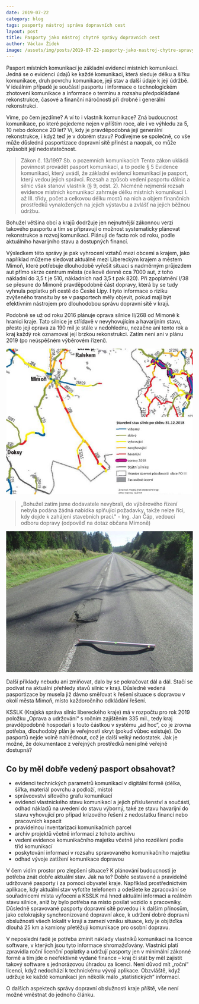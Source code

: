 ```yaml
---
date: 2019-07-22
category: blog
tags: pasporty nástroj správa dopravních cest
layout: post
title: Pasporty jako nástroj chytré správy dopravních cest
author: Václav Žídek
image: /assets/img/posts/2019-07-22-pasporty-jako-nastroj-chytre-spravy-dopravnich-cest.jpg
---
```

Pasport místních komunikací je základní evidencí místních komunikací. Jedná se o evidenci údajů ke každé komunikaci, která sleduje délku a šířku komunikace, druh povrchu komunikace, její stav a další údaje k její údržbě. V ideálním případě je součástí pasportu i informace o technologickém zhotovení komunikace a informace o termínu a rozsahu předpokládané rekonstrukce, časové a finanční náročnosti při drobné i generální rekonstrukci. 

Víme, po čem jezdíme? A ví to i vlastník komunikace? Zná budoucnost komunikace, po které pojedeme nejen v příštím roce, ale i ve výhledu za 5, 10 nebo dokonce 20 let? Ví, kdy je pravděpodobná její generální rekonstrukce, i když teď je v dobrém stavu? Podívejme se společně, co vše může důsledná pasportizace dopravní sítě přinést a naopak, co může způsobit její nedostatečnost.

> Zákon č. 13/1997 Sb. o pozemních komunikacích
Tento zákon ukládá povinnost provádět pasport komunikací, a to podle § 5 Evidence komunikací, který uvádí, že základní evidencí komunikací je pasport, který vedou jejich správci. Rozsah a způsob vedení pasportu dálnic a silnic však stanoví vlastník (§ 9, odst. 2). Nicméně nejmenší rozsah evidence místních komunikací zahrnuje délku místních komunikací I. až III. třídy, počet a celkovou délku mostů na nich a objem finančních prostředků vynaložených na jejich výstavbu a zvlášť na jejich běžnou údržbu.

Bohužel většina obcí a krajů dodržuje jen nejnutnější zákonnou verzi takového pasportu a tím se připravují o možnost systematicky plánovat rekonstrukce a rozvoj komunikací. Plánují de facto rok od roku, podle aktuálního havarijního stavu a dostupných financí.

Výsledkem této správy je pak vyhrocení vztahů mezi obcemi a krajem, jako například můžeme sledovat aktuálně mezi Libereckým krajem a městem Mimoň, které potřebuje dlouhodobě vyřešit situaci s nadměrným průjezdem aut přímo skrze centrum města (celkově denně cca 7000 aut, z toho nákladní do 3,5 t je 510, nákladních nad 3,5 t pak 820). Při zpoplatnění I/38 se přesune do Mimoně pravděpodobně část dopravy, která by se tudy vyhnula poplatku při cestě do České Lípy. I tyto informace o riziku zvýšeného transitu by se v pasportech měly objevit, pokud mají být efektivním nástrojem pro dlouhodobou správu dopravní sítě v kraji. 

Podobně se už od roku 2016 plánuje oprava silnice II/268 od Mimoně k hranici kraje. Tato silnice je střídavě v nevyhovujícím a havarijním stavu, přesto její oprava za 190 mil je stále v nedohlednu, nezačne ani tento rok a kraj každý rok oznamoval její brzkou rekonstrukci. Zatím není ani v plánu 2019 (po neúspěšném výběrovém řízení). 

![Silnice II/268 Mimoň](/assets/img/posts/2019-07-22-pasporty-jako-nastroj-chytre-spravy-dopravnich-cest-2.jpg)

> „Bohužel zatím jsme dodavatele nevybrali, do výběrového řízení nebyla podána žádná nabídka splňující požadavky, takže nelze říci, kdy dojde k zahájení stavebních prací." - Ing. Jan Čáp, vedoucí odboru dopravy (odpověď na dotaz občana Mimoně)

![Silnice II/268 Mimoň](/assets/img/posts/2019-07-22-pasporty-jako-nastroj-chytre-spravy-dopravnich-cest-3.jpg)

Další příklady nebudu ani zmiňovat, dalo by se pokračovat dál a dál. Stačí se podívat na aktuální přehledy stavů silnic v kraji. Důsledně vedená pasportizace by musela již dávno směřovat k řešení situace s dopravou v okolí města Mimoň, místo každoročního odkládání řešení.

KSSLK (Krajská správa silnic libereckého kraje) má v rozpočtu pro rok 2019 položku „Oprava a udržování“ s ročním zajištěním 335 mil., tedy kraj pravděpodobně hospodaří s touto částkou v systému „ad hoc“, co je zrovna potřeba, dlouhodobý plán je veřejnosti skryt (pokud vůbec existuje). Do pasportů nejde volně nahlédnout, což je další velký nedostatek. Jak je možné, že dokumentace z veřejných prostředků není plně veřejně dostupná?

## Co by měl dobře vedený pasport obsahovat?

- evidenci technických parametrů komunikací v digitální formě (délka, šířka, materiál povrchu a podloží, místo)
- správcovství síťového grafu komunikací 
- evidenci vlastnického stavu komunikací a jejich příslušenství a součástí, odhad nákladů na uvedení do stavu výborný, také ze stavu havarijní do stavu vyhovující pro případ krizového řešení z nedostatku financí nebo pracovních kapacit
- pravidelnou inventarizaci komunikačních parcel
- archiv projektů včetně informací z tohoto archivu
- vedení evidence komunikačního majetku včetně jeho rozdělení podle tříd komunikací
- poskytování informací v rozsahu spravovaného komunikačního majetku
- odhad vývoje zatížení komunikace dopravou


V čem vidím prostor pro zlepšení situace? K plánování budoucnosti je potřeba znát dobře aktuální stav. Jak na to? Dobře sestavené a pravidelně udržované pasporty i za pomoci obyvatel kraje. Například prostřednictvím aplikace, kdy aktuální stav vyfotíte telefonem a odešlete ke zpracování se souřadnicemi místa vyfocení a KSSLK má hned aktuální informaci a reálném stavu silnice, aniž by bylo potřeba na místo posílat vozidlo s pracovníky. Důsledně spravované pasporty dopravní sítě povedou i k dalším přínosům, jako celokrajsky synchronizované dopravní akce, k udržení dobré dopravní obslužnosti všech lokalit v kraji a zamezí vzniku situace, kdy je objížďka dlouhá 25 km a kamiony přetěžují komunikace pro osobní dopravu.

V neposlední řadě je potřeba zmínit náklady vlastníků komunikací na licence software, v kterých jsou tyto informace shromažďovány. Vlastníci platí zpravidla roční licenční poplatky a udržují pasporty jen v minimální zákonné formě a tím jde o neefektivně vydané finance – kraj či stát by měl zajistit takový software s jednorázovou úhradou za licenci. Není důvod mít „roční“ licenci, když nedochází k technickému vývoji aplikace. Obzvláště, když udržuje ke každé komunikaci jen několik málo „statistických“ informací.

O dalších aspektech správy dopravní obslužnosti kraje příště, vše není možné vměstnat do jednoho článku.

